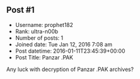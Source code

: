 ## Post #1
- Username: prophet182
- Rank: ultra-n00b
- Number of posts: 1
- Joined date: Tue Jan 12, 2016 7:08 am
- Post datetime: 2016-01-11T23:45:39+00:00
- Post Title: Panzar .PAK

Any luck with decryption of Panzar .PAK archives?
